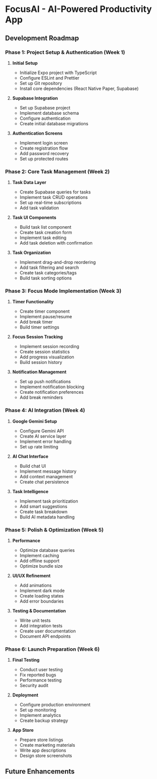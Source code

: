 # FocusAI - AI-Powered Productivity App

## Development Roadmap

### Phase 1: Project Setup & Authentication (Week 1)
1. **Initial Setup**
   - Initialize Expo project with TypeScript
   - Configure ESLint and Prettier
   - Set up Git repository
   - Install core dependencies (React Native Paper, Supabase)

2. **Supabase Integration**
   - Set up Supabase project
   - Implement database schema
   - Configure authentication
   - Create initial database migrations

3. **Authentication Screens**
   - Implement login screen
   - Create registration flow
   - Add password recovery
   - Set up protected routes

### Phase 2: Core Task Management (Week 2)
1. **Task Data Layer**
   - Create Supabase queries for tasks
   - Implement task CRUD operations
   - Set up real-time subscriptions
   - Add task validation

2. **Task UI Components**
   - Build task list component
   - Create task creation form
   - Implement task editing
   - Add task deletion with confirmation

3. **Task Organization**
   - Implement drag-and-drop reordering
   - Add task filtering and search
   - Create task categories/tags
   - Build task sorting options

### Phase 3: Focus Mode Implementation (Week 3)
1. **Timer Functionality**
   - Create timer component
   - Implement pause/resume
   - Add break timer
   - Build timer settings

2. **Focus Session Tracking**
   - Implement session recording
   - Create session statistics
   - Add progress visualization
   - Build session history

3. **Notification Management**
   - Set up push notifications
   - Implement notification blocking
   - Create notification preferences
   - Add break reminders

### Phase 4: AI Integration (Week 4)
1. **Google Gemini Setup**
   - Configure Gemini API
   - Create AI service layer
   - Implement error handling
   - Set up rate limiting

2. **AI Chat Interface**
   - Build chat UI
   - Implement message history
   - Add context management
   - Create chat persistence

3. **Task Intelligence**
   - Implement task prioritization
   - Add smart suggestions
   - Create task breakdown
   - Build AI metadata handling

### Phase 5: Polish & Optimization (Week 5)
1. **Performance**
   - Optimize database queries
   - Implement caching
   - Add offline support
   - Optimize bundle size

2. **UI/UX Refinement**
   - Add animations
   - Implement dark mode
   - Create loading states
   - Add error boundaries

3. **Testing & Documentation**
   - Write unit tests
   - Add integration tests
   - Create user documentation
   - Document API endpoints

### Phase 6: Launch Preparation (Week 6)
1. **Final Testing**
   - Conduct user testing
   - Fix reported bugs
   - Performance testing
   - Security audit

2. **Deployment**
   - Configure production environment
   - Set up monitoring
   - Implement analytics
   - Create backup strategy

3. **App Store**
   - Prepare store listings
   - Create marketing materials
   - Write app descriptions
   - Design store screenshots

## Future Enhancements 